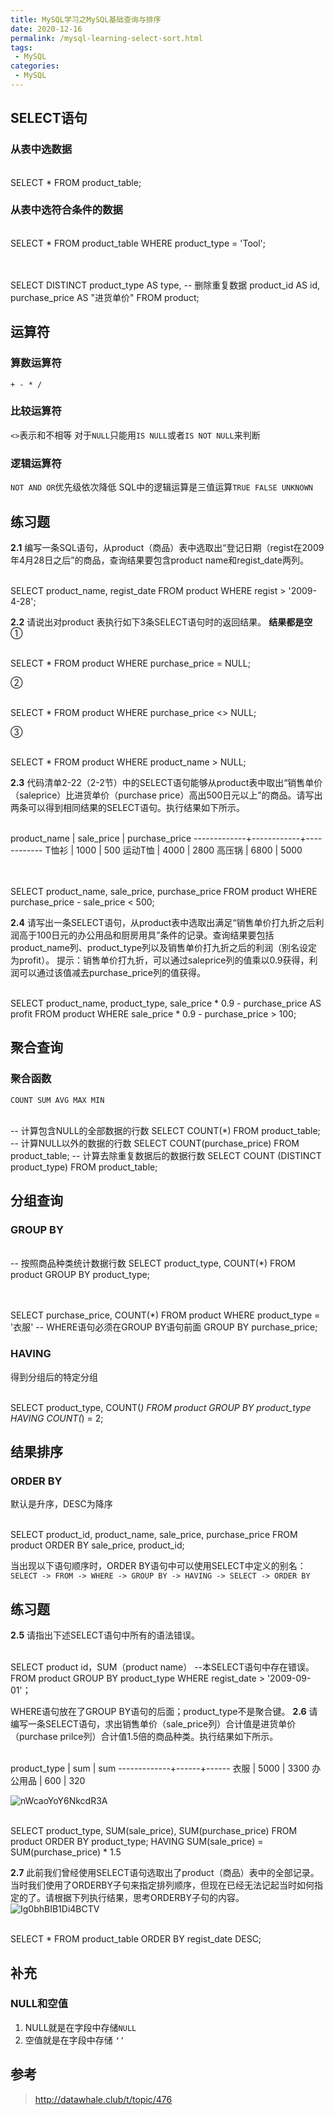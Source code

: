 ```yaml
---
title: MySQL学习之MySQL基础查询与排序
date: 2020-12-16
permalink: /mysql-learning-select-sort.html
tags:
 - MySQL 
categories:
 - MySQL
---
```




## SELECT语句

### 从表中选数据


​    
    SELECT *
    FROM product_table;


### 从表中选符合条件的数据


​    
    SELECT *
    FROM product_table
    WHERE product_type = 'Tool';


​    
​    
    SELECT DISTINCT product_type AS type,  -- 删除重复数据
           product_id AS id,
           purchase_price AS "进货单价"
    FROM product;


## 运算符

### 算数运算符

`+ - * /`

### 比较运算符

`<>`表示和不相等 对于`NULL`只能用`IS NULL`或者`IS NOT NULL`来判断

### 逻辑运算符

`NOT AND OR`优先级依次降低 SQL中的逻辑运算是三值运算`TRUE FALSE UNKNOWN`

## 练习题

**2.1**
编写一条SQL语句，从product（商品）表中选取出“登记日期（regist在2009年4月28日之后”的商品，查询结果要包含product
name和regist_date两列。


​    
    SELECT product_name, regist_date
    FROM product
    WHERE regist > '2009-4-28';


**2.2** 请说出对product 表执行如下3条SELECT语句时的返回结果。 **结果都是空** ①


​    
    SELECT *
      FROM product
     WHERE purchase_price = NULL;


②


​    
    SELECT *
      FROM product
     WHERE purchase_price <> NULL;


③


​    
    SELECT *
      FROM product
     WHERE product_name > NULL;


**2.3** 代码清单2-22（2-2节）中的SELECT语句能够从product表中取出“销售单价（saleprice）比进货单价（purchase
price）高出500日元以上”的商品。请写出两条可以得到相同结果的SELECT语句。执行结果如下所示。


​    
    product_name | sale_price | purchase_price 
    -------------+------------+------------
    T恤衫         |   1000    | 500
    运动T恤       |    4000    | 2800
    高压锅        |    6800    | 5000


​    
​    
    SELECT product_name, sale_price, purchase_price
    FROM product
    WHERE purchase_price - sale_price < 500;


**2.4**
请写出一条SELECT语句，从product表中选取出满足“销售单价打九折之后利润高于100日元的办公用品和厨房用具”条件的记录。查询结果要包括product_name列、product_type列以及销售单价打九折之后的利润（别名设定为profit）。
提示：销售单价打九折，可以通过saleprice列的值乘以0.9获得，利润可以通过该值减去purchase_price列的值获得。


​    
    SELECT product_name, 
           product_type, 
           sale_price * 0.9 - purchase_price AS profit
    FROM product
    WHERE sale_price * 0.9 - purchase_price > 100;


## 聚合查询

### 聚合函数

`COUNT SUM AVG MAX MIN`


​    
    -- 计算包含NULL的全部数据的行数
    SELECT COUNT(*)
    FROM product_table;
    -- 计算NULL以外的数据的行数
    SELECT COUNT(purchase_price)
    FROM product_table;
    -- 计算去除重复数据后的数据行数
    SELECT COUNT (DISTINCT product_type)
    FROM product_table;


## 分组查询

### GROUP BY


​    
    -- 按照商品种类统计数据行数
    SELECT product_type, COUNT(*)
      FROM product
     GROUP BY product_type;


​    
​    
    SELECT purchase_price, COUNT(*)
      FROM product
     WHERE product_type = '衣服'    -- WHERE语句必须在GROUP BY语句前面
     GROUP BY purchase_price;


### HAVING

得到分组后的特定分组


​    
    SELECT product_type, COUNT(*)
      FROM product
     GROUP BY product_type
    HAVING COUNT(*) = 2;


## 结果排序

### ORDER BY

默认是升序，DESC为降序


​    
    SELECT product_id, product_name, sale_price, purchase_price
      FROM product
     ORDER BY sale_price, product_id;


当出现以下语句顺序时，ORDER BY语句中可以使用SELECT中定义的别名： `SELECT -> FROM -> WHERE -> GROUP BY
-> HAVING -> SELECT -> ORDER BY`

## 练习题

**2.5** 请指出下述SELECT语句中所有的语法错误。


​    
    SELECT product id，SUM（product name）
    --本SELECT语句中存在错误。
      FROM product 
     GROUP BY product_type 
     WHERE regist_date > '2009-09-01'；


WHERE语句放在了GROUP BY语句的后面；product_type不是聚合键。 **2.6**
请编写一条SELECT语句，求出销售单价（sale_price列）合计值是进货单价（purchase
prilce列）合计值1.5倍的商品种类。执行结果如下所示。


​    
    product_type | sum  | sum 
    -------------+------+------
    衣服         | 5000 | 3300
    办公用品      |  600 | 320


![nWcaoYoY6NkcdR3A](http://datawhale.club/uploads/default/original/1X/82383bfaa2d969011e538a7418ffb26a73584d92.png)


​    
    SELECT product_type, SUM(sale_price), SUM(purchase_price)
    FROM product
    ORDER BY product_type;
    HAVING SUM(sale_price) = SUM(purchase_price) * 1.5


**2.7**
此前我们曾经使用SELECT语句选取出了product（商品）表中的全部记录。当时我们使用了ORDERBY子句来指定排列顺序，但现在已经无法记起当时如何指定的了。请根据下列执行结果，思考ORDERBY子句的内容。
![Ig0bhBIB1Di4BCTV](http://datawhale.club/uploads/default/optimized/1X/dd460a4793016d2d3ae6d5c4930314a9eb0bbcf7_2_690x256.png)


​    
    SELECT *
    FROM product_table
    ORDER BY regist_date DESC;


## 补充

### NULL和空值

  1. NULL就是在字段中存储`NULL`
  2. 空值就是在字段中存储 `‘’`

## 参考

> http://datawhale.club/t/topic/476

